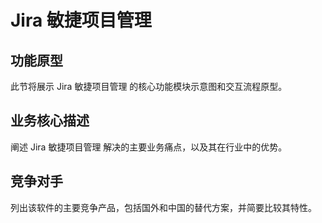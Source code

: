 # Jira 敏捷项目管理

## 功能原型

此节将展示 Jira 敏捷项目管理 的核心功能模块示意图和交互流程原型。

## 业务核心描述

阐述 Jira 敏捷项目管理 解决的主要业务痛点，以及其在行业中的优势。

## 竞争对手

列出该软件的主要竞争产品，包括国外和中国的替代方案，并简要比较其特性。

